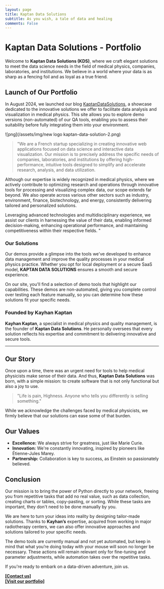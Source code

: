 ```yaml
---
layout: page
title: Kaptan Data Solutions
subtitle: As you wish, a tale of data and healing
comments: False
---
```


# Kaptan Data Solutions - Portfolio

Welcome to **Kaptan Data Solutions (KDS)**, where we craft elegant solutions to meet the data science needs in the field of medical physics, companies, laboratories, and institutions. We believe in a world where your data is as sharp as a fencing foil and as loyal as a true friend.

## Launch of Our Portfolio

In August 2024, we launched our blog [KaptanDataSolutions](https://kaptan-data.streamlit.app/), a showcase dedicated to the innovative solutions we offer to facilitate data analysis and visualization in medical physics. This site allows you to explore demo versions (non-automated) of our QA tools, enabling you to assess their suitability before fully integrating them into your environment.

![png](/assets/img/new logo kaptan-data-solution-2.png)

> "We are a French startup specializing in creating innovative web applications focused on data science and interactive data visualization. Our mission is to precisely address the specific needs of companies, laboratories, and institutions by offering high-performance, intuitive tools designed to simplify and accelerate research, analysis, and data utilization.

Although our expertise is widely recognized in medical physics, where we actively contribute to optimizing research and operations through innovative tools for processing and visualizing complex data, our scope extends far beyond. We also operate across various other sectors such as industry, environment, finance, biotechnology, and energy, consistently delivering tailored and personalized solutions.

Leveraging advanced technologies and multidisciplinary experience, we assist our clients in harnessing the value of their data, enabling informed decision-making, enhancing operational performance, and maintaining competitiveness within their respective fields.
"

### Our Solutions

Our demos provide a glimpse into the tools we've developed to enhance data management and improve the quality processes in your medical physics practice. Whether you opt for local deployment or a secure SaaS model, **KAPTAN DATA SOLUTIONS** ensures a smooth and secure experience.

On our site, you'll find a selection of demo tools that highlight our capabilities. These demos are non-automated, giving you complete control over testing each feature manually, so you can determine how these solutions fit your specific needs.

### Founded by Kayhan Kaptan

**Kayhan Kaptan**, a specialist in medical physics and quality management, is the founder of **Kaptan Data Solutions**. He personally oversees that every solution reflects his expertise and commitment to delivering innovative and secure tools.

---

## Our Story

Once upon a time, there was an urgent need for tools to help medical physicists make sense of their data. And thus, **Kaptan Data Solutions** was born, with a simple mission: to create software that is not only functional but also a joy to use.

> "Life is pain, Highness. Anyone who tells you differently is selling something."

While we acknowledge the challenges faced by medical physicists, we firmly believe that our solutions can ease some of that burden.

## Our Values

- **Excellence:** We always strive for greatness, just like Marie Curie.
- **Innovation:** We're constantly innovating, inspired by pioneers like Étienne-Jules Marey.
- **Partnership:** Collaboration is key to success, as Einstein so passionately believed.

## Conclusion

Our mission is to bring the power of Python directly to your network, freeing you from repetitive tasks that add no real value, such as data collection, creating charts or tables, copy-pasting, or sorting. While these tasks are important, they don't need to be done manually by you.

We are here to turn your ideas into reality by designing tailor-made solutions. Thanks to **Kayhan’s** expertise, acquired from working in major radiotherapy centers, we can also offer innovative approaches and solutions tailored to your specific needs.

The demo tools are currently manual and not yet automated, but keep in mind that what you’re doing today with your mouse will soon no longer be necessary. These actions will remain relevant only for fine-tuning and parameter adjustments, while automation takes over the repetitive tasks.

If you're ready to embark on a data-driven adventure, join us.

**[[Contact us]](https://kaptan-data.streamlit.app/KaptanDataSolutions)**  
**[[Visit our portfolio]](https://kaptan-data.streamlit.app/)**
